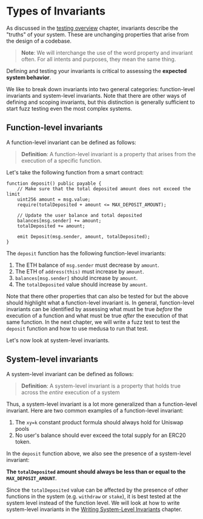 # Types of Invariants

As discussed in the [testing overview](./overview.md) chapter, invariants describe the "truths" of your system. These
are unchanging properties that arise from the design of a codebase. 

> **Note**: We will interchange the use of the word property and invariant often. For all intents and purposes, they
> mean the same thing.

Defining and testing your invariants is critical to assessing the **expected system behavior**.

We like to break down invariants into two general categories: function-level invariants and system-level invariants.
Note that there are other ways of defining and scoping invariants, but this distinction is generally sufficient to
start fuzz testing even the most complex systems.

## Function-level invariants

A function-level invariant can be defined as follows:

> **Definition**: A function-level invariant is a property that arises from the execution of a specific function.

Let's take the following function from a smart contract:
```solidity
function deposit() public payable {
    // Make sure that the total deposited amount does not exceed the limit
    uint256 amount = msg.value;
    require(totalDeposited + amount <= MAX_DEPOSIT_AMOUNT);
    
    // Update the user balance and total deposited
    balances[msg.sender] += amount;
    totalDeposited += amount;
    
    emit Deposit(msg.sender, amount, totalDeposited);
}
```

The `deposit` function has the following function-level invariants:
1. The ETH balance of `msg.sender` must decrease by `amount`.
2. The ETH of `address(this)` must increase by `amount`.
3. `balances[msg.sender]` should increase by `amount`.
4.  The `totalDeposited` value should increase by `amount`. 

Note that there other properties that can also be tested for but the above should highlight what a function-level
invariant is. In general, function-level invariants can be identified by assessing what must be true _before_ the execution
of a function and what must be true _after_ the execution of that same function. In the next chapter, we will write a 
fuzz test to test the `deposit` function and how to use medusa to run that test.

Let's now look at system-level invariants.

## System-level invariants

A system-level invariant can be defined as follows:

> **Definition**: A system-level invariant is a property that holds true across the _entire_ execution of a system

Thus, a system-level invariant is a lot more generalized than a function-level invariant. Here are two common examples
of a function-level invariant:
1. The `xy=k` constant product formula should always hold for Uniswap pools
2. No user's balance should ever exceed the total supply for an ERC20 token.

In the `deposit` function above, we also see the presence of a system-level invariant:

**The `totalDeposited` amount should always be less than or equal to the `MAX_DEPOSIT_AMOUNT`**. 

Since the `totalDeposited` value can be affected by the presence of other functions in the system 
(e.g. `withdraw` or `stake`), it is best tested at the system level instead of the function level. We will look at how
to write system-level invariants in the [Writing System-Level Invariants](./writing-system-level-invariants.md) chapter.
